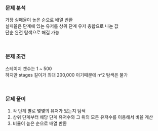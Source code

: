 ### 문제 분석
가장 실패율이 높은 순으로 배열 반환  
실패율은 단계에 있는 유저를 상위 단계 유저 총합으로 나눈 값  
단순 완전 탐색으로 해결 가능  

<br>

### 문제 조건
스테이지 갯수는 1 ~ 500  
하지만 stages 길이가 최대 200,000 이기때문에 n^2 탐색은 불가  

<br>

### 문제 풀이
1. 각 단계 별로 몇몇의 유저가 있는지 탐색
2. 상위 단계부터 해당 단계 유저수와 그 위의 모든 유저수를 이용해서 비율 계산
3. 비율이 높은 순으로 배열 반환

<br>
